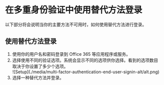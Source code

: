 <properties 
	pageTitle="在 Multi-Factor Authentication 中使用替代方法登录" 
	description="本页介绍用户如何在 Azure MFA 中使用替代方法登录。" 
	services="multi-factor-authentication" 
	documentationCenter="" 
	authors="billmath" 
	manager="terrylan" 
	editor="bryanla"/>

<tags 
	ms.service="multi-factor-authentication" 
	ms.date="06/02/2015" 
	wacn.date="12/17/2015"/>

# 在多重身份验证中使用替代方法登录


以下部分将会说明当你的主要方法不可用时，如何使用替代方法进行登录。

## 使用替代方法登录

<ol>

<li>使用你的用户名和密码登录到 Office 365 等应用程序或服务。</li>
<li>选择使用不同的验证选项。系统会显示不同的选项供你选择。看到的选项数目取决于你设置了多少个选项。</li>


<center>![Setup](./media/multi-factor-authentication-end-user-signin-alt/alt.png)</center>

<li>选择一种替代方法并登录。</li>

<!---HONumber=69-->
